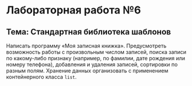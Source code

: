 Лабораторная работа №6
=====
Тема: Стандартная библиотека шаблонов
-----


Написать программу «Моя записная книжка». Предусмотреть возможность работы с произвольным
числом записей, поиска записи по какому-либо признаку (например, по фамилии, дате рождения или
номеру телефона), добавления и удаления записей, сортировки по разным полям.
Хранение данных организовать с применением контейнерного класса `list`.
